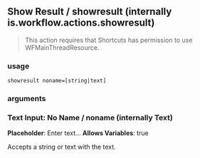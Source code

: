 
## Show Result / showresult (internally is.workflow.actions.showresult)


> This action requires that Shortcuts has permission to use WFMainThreadResource.

### usage
`showresult noname=[string|text]`

### arguments
### Text Input: No Name / noname (internally Text)
**Placeholder**: Enter text...
**Allows Variables**: true


Accepts a string 
or text
with the text.
